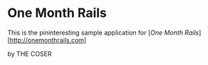 # One Month Rails

This is the pininteresting sample application for
[*One Month Rails*] [http://onemonthrails.com]

by THE COSER
